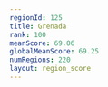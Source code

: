 ```yaml
---
regionId: 125
title: Grenada
rank: 100
meanScore: 69.06
globalMeanScore: 69.25
numRegions: 220
layout: region_score
---
```

